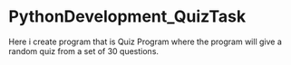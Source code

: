 # PythonDevelopment_QuizTask
Here i create program that is Quiz Program where the program will give a random quiz from a set of 30  questions.
